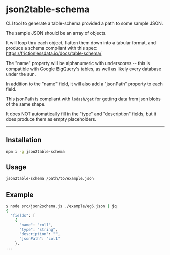 # json2table-schema

CLI tool to generate a table-schema provided a path to some sample JSON.

The sample JSON should be an array of objects.

It will loop thru each object, flatten them down into a tabular format, and produce a schema compliant with this spec: https://frictionlessdata.io/docs/table-schema/

The "name" property will be alphanumeric with underscores -- this is compatible with Google BigQuery's tables, as well as likely every database under the sun.

In addition to the "name" field, it will also add a "jsonPath" property to each field.

This jsonPath is compliant with `lodash/get` for getting data from json blobs of the same shape.

It does NOT automatically fill in the "type" and "description" fields, but it does produce them as empty placeholders.

---

## Installation

```sh
npm i -g json2table-schema
```

## Usage

```sh
json2table-schema /path/to/example.json
```

## Example

```sh
$ node src/json2schema.js ./example/eg6.json | jq
{
  "fields": [
    {
      "name": "col1",
      "type": "string",
      "description": "",
      "jsonPath": "col1"
    },
...
```
